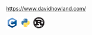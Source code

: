 https://www.davidhowland.com/

<img height="32" alt="javascript" src="https://raw.githubusercontent.com/github/explore/main/topics/c/c.png"> <img height="32" alt="javascript" src="https://raw.githubusercontent.com/github/explore/main/topics/python/python.png"> <img height="32" alt="javascript" src="https://raw.githubusercontent.com/github/explore/main/topics/rust/rust.png">
